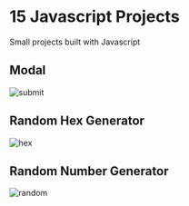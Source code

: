 

# 15 Javascript Projects
<p>Small projects built with Javascript</p>

## Modal
![submit](https://user-images.githubusercontent.com/82509653/180611368-63b0a47c-ad25-4a26-9709-be56c21d79e8.PNG)

## Random Hex Generator
![hex](https://user-images.githubusercontent.com/82509653/180611398-fe30a365-f916-4c72-91db-2ed662901142.PNG)

## Random Number Generator
![random](https://user-images.githubusercontent.com/82509653/180611432-ecefca49-1c09-4cfe-b1d4-6afb7f72b61b.PNG)
